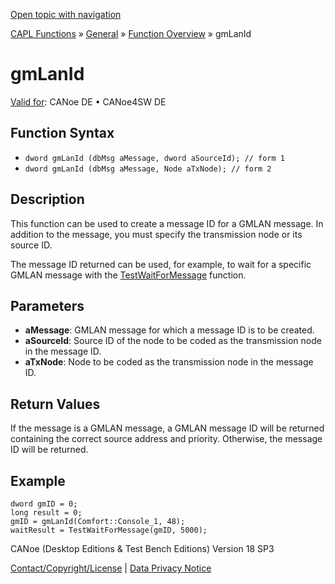 [Open topic with navigation](../../../../../CANoeDEFamily.htm#Topics/CAPLFunctions/Other/Functions/CAPLfunctionGMLanID.md)

[CAPL Functions](../../CAPLfunctions.md) » [General](../CAPLGeneralStartPage.md) » [Function Overview](../CAPLfunctionsGeneralOverview.md) » gmLanId

# gmLanId

[Valid for](../../../Shared/FeatureAvailability.md):  CANoe DE • CANoe4SW DE

## Function Syntax

- `dword gmLanId (dbMsg aMessage, dword aSourceId); // form 1`
- `dword gmLanId (dbMsg aMessage, Node aTxNode); // form 2`

## Description

This function can be used to create a message ID for a GMLAN message. In addition to the message, you must specify the transmission node or its source ID.

The message ID returned can be used, for example, to wait for a specific GMLAN message with the [TestWaitForMessage](../../Test/Functions/CAPLfunctionTestWaitForMessage.md) function.

## Parameters

- **aMessage**: GMLAN message for which a message ID is to be created.
- **aSourceId**: Source ID of the node to be coded as the transmission node in the message ID.
- **aTxNode**: Node to be coded as the transmission node in the message ID.

## Return Values

If the message is a GMLAN message, a GMLAN message ID will be returned containing the correct source address and priority. Otherwise, the message ID will be returned.

## Example

```plaintext
dword gmID = 0;
long result = 0;
gmID = gmLanId(Comfort::Console_1, 48);
waitResult = TestWaitForMessage(gmID, 5000);
```

CANoe (Desktop Editions & Test Bench Editions) Version 18 SP3

[Contact/Copyright/License](../../../Shared/ContactCopyrightLicense.md) | [Data Privacy Notice](https://www.vector.com/int/en/company/get-info/privacy-policy/)
